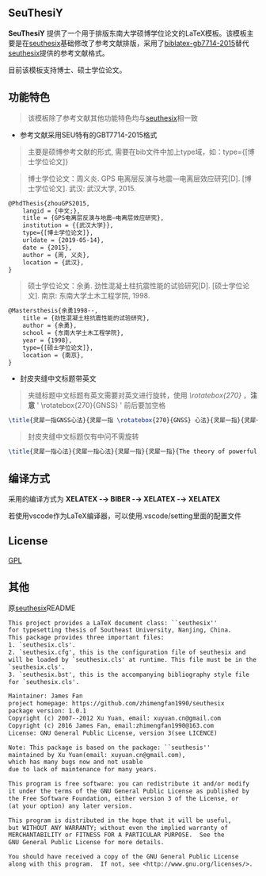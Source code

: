 ## SeuThesiY

**SeuThesiY** 提供了一个用于排版东南大学硕博学位论文的LaTeX模板。该模板主要是在[seuthesix](https://github.com/zhimengfan1990/seuthesix)基础修改了参考文献排版，采用了[biblatex-gb7714-2015](https://github.com/hushidong/biblatex-gb7714-2015)替代[seuthesix](https://github.com/zhimengfan1990/seuthesix)提供的参考文献格式。


目前该模板支持博士、硕士学位论文。


## 功能特色
> 该模板除了参考文献其他功能特色均与[seuthesix](https://github.com/zhimengfan1990/seuthesix)相一致

* 参考文献采用SEU特有的GBT7714-2015格式
> 主要是硕博参考文献的形式, 需要在bib文件中加上type域，如：type={[博士学位论文]}

> 博士学位论文：周义炎. GPS 电离层反演与地震—电离层效应研究[D]. [博士学位论文]. 武汉: 武汉大学, 2015.
```tex
@PhdThesis{zhouGPS2015,
    langid = {中文;},
    title = {GPS电离层反演与地震—电离层效应研究},
    institution = {{武汉大学}},
    type={[博士学位论文]},
    urldate = {2019-05-14},
    date = {2015},
    author = {周, 义炎},
    location = {武汉},
}
```
> 硕士学位论文：余勇. 劲性混凝土柱抗震性能的试验研究[D]. [硕士学位论文]. 南京: 东南大学土木工程学院, 1998.
```tex
@Mastersthesis{余勇1998--,
    title = {劲性混凝土柱抗震性能的试验研究},
    author = {余勇},
    school = {东南大学土木工程学院},
    year = {1998},
    type={[硕士学位论文]},
    location = {南京},
}
```
* 封皮夹缝中文标题带英文
> 夹缝标题中文标题有英文需要对英文进行旋转，使用 *\rotatebox{270}* ，**注意** ' \rotatebox{270}{GNSS} ' 前后要加空格
```tex
\title{灵犀一指GNSS心法}{灵犀一指 \rotatebox{270}{GNSS} 心法}{灵犀一指}{灵犀一指}{The theory of powerful fingers}{powerful fingers}
```
> 封皮夹缝中文标题仅有中问不需旋转
```tex
\title{灵犀一指心法}{灵犀一指心法}{灵犀一指}{灵犀一指}{The theory of powerful fingers}{powerful fingers}
```


## 编译方式
采用的编译方式为  **XELATEX -→  BIBER -→    XELATEX -→    XELATEX**

若使用vscode作为LaTeX编译器，可以使用.vscode/setting里面的配置文件



## License
[GPL](https://www.gnu.org/licenses/gpl-3.0.txt)


## 其他

原[seuthesix](https://github.com/zhimengfan1990/seuthesix)README

``` txt
This project provides a LaTeX document class: ``seuthesix''
for typesetting thesis of Southeast University, Nanjing, China.
This package provides three important files:
1. `seuthesix.cls'.
2. `seuthesix.cfg', this is the configuration file of seuthesix and
will be loaded by `seuthesix.cls' at runtime. This file must be in the same directory as
`seuthesix.cls'.
3. `seuthesix.bst', this is the accompanying bibliography style file
for `seuthesix.cls'.

Maintainer: James Fan
project homepage: https://github.com/zhimengfan1990/seuthesix
package version: 1.0.1
Copyright (c) 2007--2012 Xu Yuan, email: xuyuan.cn@gmail.com
Copyright (c) 2016 James Fan, email:zhimengfan1990@163.com
License: GNU General Public License, version 3(see LICENCE)

Note: This package is based on the package: ``seuthesis''
maintained by Xu Yuan(email: xuyuan.cn@gmail.com), 
which has many bugs now and not usable
due to lack of maintenance for many years.

This program is free software: you can redistribute it and/or modify
it under the terms of the GNU General Public License as published by
the Free Software Foundation, either version 3 of the License, or
(at your option) any later version.

This program is distributed in the hope that it will be useful,
but WITHOUT ANY WARRANTY; without even the implied warranty of
MERCHANTABILITY or FITNESS FOR A PARTICULAR PURPOSE.  See the
GNU General Public License for more details.

You should have received a copy of the GNU General Public License
along with this program.  If not, see <http://www.gnu.org/licenses/>.
```
